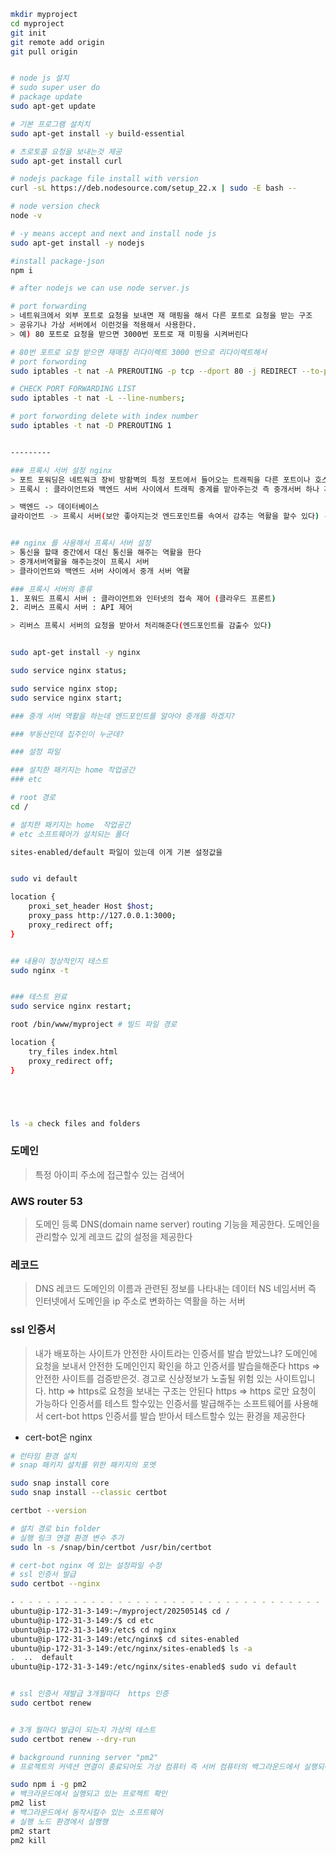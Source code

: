 ```sh
mkdir myproject
cd myproject
git init
git remote add origin
git pull origin 


# node js 설치
# sudo super user do
# package update
sudo apt-get update

# 기본 프로그램 설치치
sudo apt-get install -y build-essential 

# 츠로토콜 요청을 보내는것 제공
sudo apt-get install curl 

# nodejs package file install with version 
curl -sL https://deb.nodesource.com/setup_22.x | sudo -E bash --

# node version check
node -v

# -y means accept and next and install node js
sudo apt-get install -y nodejs

#install package-json
npm i

# after nodejs we can use node server.js

# port forwarding
> 네트워크에서 외부 포트로 요청을 보내면 재 매핑을 해서 다른 포트로 요청을 받는 구조
> 공유기나 가상 서버에서 이런것을 적용해서 사용한다.
> 예) 80 포트로 요청을 받으면 3000번 포트로 재 미핑을 시켜버린다

# 80번 포트로 요청 받으면 재매칭 리다이렉트 3000 번으로 리다이렉트해서 
# port forwording 
sudo iptables -t nat -A PREROUTING -p tcp --dport 80 -j REDIRECT --to-port 3000;

# CHECK PORT FORWARDING LIST
sudo iptables -t nat -L --line-numbers;

# port forwording delete with index number
sudo iptables -t nat -D PREROUTING 1


---------

### 프록시 서버 설정 nginx
> 포트 포워딩은 네트워크 장비 방홤벽의 특정 포트에서 들어오는 트래픽을 다른 포트이나 호스트로 리다이랙트 시켜주는
> 프록시 : 클라이언트와 백엔드 서버 사이에서 트래픽 중계를 맡아주는것 즉 중개서버 하나 개설

> 백엔드 -> 데이터베이스
글라이언트 -> 프록시 서버(보안 좋아지는것 엔드포인트를 속여서 감추는 역활을 할수 있다) -> 백엔드 서버


## nginx 를 사용해서 프록시 서버 설정 
> 통신을 할때 중간에서 대신 통신을 해주는 역활을 한다
> 중걔서버역활을 해주는것이 프록시 서버
> 클라이언트와 백엔드 서버 사이에서 중개 서버 역활

### 프록시 서버의 종류
1. 포워드 프록시 서버 : 클라이언트와 인터넷의 접속 제어 (클라우드 프론트)
2. 리버스 프록시 서버 : API 제어

> 리버스 프록시 서버의 요청을 받아서 처리해준다(엔드포인트를 감출수 있다)


sudo apt-get install -y nginx

sudo service nginx status;

sudo service nginx stop;
sudo service nginx start;

### 중개 서버 역활을 하는데 엔드포인트를 알아야 중개를 하겠지?

### 부동산인데 집주인이 누군데?

### 설정 파일

### 설치한 패키지는 home 작업공간
### etc

# root 경로
cd / 

# 설치한 패키지는 home  작업공간
# etc 소프트웨어가 설치되는 폴더

sites-enabled/default 파일이 있는데 이게 기본 설정값을 


sudo vi default

location {
    proxi_set_header Host $host;
    proxy_pass http://127.0.0.1:3000;
    proxy_redirect off;
}


## 내용이 정상적인지 테스트
sudo nginx -t


### 테스트 완료
sudo service nginx restart;

root /bin/www/myproject # 빌드 파일 경로

location {
    try_files index.html
    proxy_redirect off;
}





ls -a check files and folders

```


### 도메인 
> 특정 아이피 주소에 접근할수 있는 검색어

### AWS router 53
> 도메인 등록 DNS(domain name server) routing 기능을 제공한다.
> 도메인을 관리할수 있게 레코드 값의 설정을 제공한다

### 레코드 
> DNS 레코드 도메인의 이름과 관련된 정보를 나타내는 데이터
> NS 네임서버 즉 인터넷에서 도메인을 ip 주소로 변화하는 역활을 하는 서버

### ssl 인증서
> 내가 배포하는 사이트가 안전한 사이트라는 인증서를 발습 받았느냐?
> 도메인에 요청을 보내서 안전한 도메인인지 확인을 하고 인증서를 발습을해준다
> https => 안전한 사이트를 검증받은것. 경고로 신상정보가 노출될 위험 있는 사이트입니다.
> http => https로 요청을 보내는 구조는 안된다
> https => https 로만 요청이 가능하다
> 인증서를 테스트 할수있는 인증서를 발급해주는 소프트웨어를 사용해서 cert-bot
> https 인증서를 발습 받아서 테스트할수 있는 환경을 제공한다


- cert-bot은 nginx
```sh
# 런타임 환경 설치
# snap 패키지 설치를 위한 패키지의 포멧

sudo snap install core
sudo snap install --classic certbot

certbot --version

# 설치 경로 bin folder
# 실행 링크 연결 환경 변수 추가
sudo ln -s /snap/bin/certbot /usr/bin/certbot

# cert-bot nginx 에 있는 설정파일 수정
# ssl 인증서 발급
sudo certbot --nginx

- - - - - - - - - - - - - - - - - - - - - - - - - - - - - - - - - - - - - - - -
ubuntu@ip-172-31-3-149:~/myproject/20250514$ cd /
ubuntu@ip-172-31-3-149:/$ cd etc
ubuntu@ip-172-31-3-149:/etc$ cd nginx
ubuntu@ip-172-31-3-149:/etc/nginx$ cd sites-enabled
ubuntu@ip-172-31-3-149:/etc/nginx/sites-enabled$ ls -a
.  ..  default
ubuntu@ip-172-31-3-149:/etc/nginx/sites-enabled$ sudo vi default


# ssl 인증서 재발급 3개월마다  https 인증
sudo certbot renew


# 3개 월마다 발급이 되는지 가상의 테스트
sudo certbot renew --dry-run

# background running server "pm2"
# 프로젝트의 커넥션 연결이 종료되어도 가상 컴퓨터 즉 서버 컴퓨터의 백그라운드에서 실행되어야하는 프로젝트 파일을 pm2 로 백그라운드 실행시켜놓고 사용자가 언제든지 서버 컴퓨터가 동작하고 있다면 페이지를 이용할수 있도록 설정

sudo npm i -g pm2
# 백크라운드에서 실행되고 있는 프로젝트 확인
pm2 list  
# 백그라운드에서 동작시킬수 있는 소프트웨어
# 실행 노드 환경에서 실행행
pm2 start 
pm2 kill